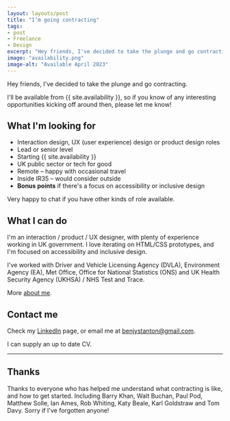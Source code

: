 ```yaml
---
layout: layouts/post
title: "I’m going contracting"
tags:
- post
- Freelance
- Design
excerpt: "Hey friends, I've decided to take the plunge and go contracting."
image: "availability.png"
image-alt: "Available April 2023"
---
```


Hey friends, I've decided to take the plunge and go contracting.

I'll be available from {{ site.availability }}, so if you know of any interesting opportunities kicking off around then, please let me know!

## What I'm looking for

- Interaction design, UX (user experience) design or product design roles
- Lead or senior level
- Starting {{ site.availability }}
- UK public sector or tech for good
- Remote – happy with occasional travel
- Inside IR35 – would consider outside
- **Bonus points** if there's a focus on accessibility or inclusive design

Very happy to chat if you have other kinds of role available.

## What I can do

I'm an interaction / product / UX designer, with plenty of experience working in UK government. I love iterating on HTML/CSS prototypes, and I'm focused on accessibility and inclusive design.

I've worked with Driver and Vehicle Licensing Agency (DVLA), Environment Agency (EA), Met Office, Office for National Statistics (ONS) and UK Health Security Agency (UKHSA) / NHS Test and Trace.

More [about me](/about/).

## Contact me

Check my [LinkedIn](https://www.linkedin.com/in/benjystanton/) page, or email me at [benjystanton@gmail.com](mailto:benjystanton@gmail.com).

I can supply an up to date CV.

***

## Thanks

Thanks to everyone who has helped me understand what contracting is like, and how to get started. Including Barry Khan, Walt Buchan, Paul Pod, Matthew Solle, Ian Ames, Rob Whiting, Katy Beale, Karl Goldstraw and Tom Davy. Sorry if I've forgotten anyone!
